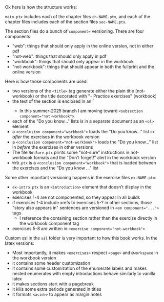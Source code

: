 Ok here is how the structure works:

`main.ptx` includes each of the chapter files `ch-NAME.ptx`, and each of the chapter files includes each of the section files `sec-NAME.ptx`.

The section files do a bunch of `component=` versioning. There are four components:
- "web": things that should only apply in the online version, not in either pdf
- "not-web": things that should only apply in pdf
- "workbook": things that should only appear in the workbook 
- "not-workbook": things that should appear in both the fullprint and the online version

Here is how those components are used:
- two versions of the `<title>` tag generate either the plain title (not-workbook) or the title decorated with "- Practice exercises" (workbook)
- the text of the section is enclosed in an `<introduction component="not-workbook">
    - In this summer-2025 branch I am moving toward `<subsection component="not-workbook">`.
- each of the "Do you know..." lists is in a separate document as an `<ol>` element
- a `<conclusion component="workbook">` loads the "Do you know..." list in *after* the exercises in the workbook version
- a `<conclusion component="not-workbook">` loads the "Do you know..." list in *before* the exercises in other versions
- The file `NotSure.ptx` prints some "not-sure" instructions in not-workbook formats and the "Don't forget!" alert in the workbook version
- `WYD.ptx` is a `<conclusion component="workbook">` that is loaded between the exercises and the "Do you know ..." list

Some other important versioning happens in the exercise files `ex-NAME.ptx`:
- `ex-intro.ptx` is an `<introduction>` element that doesn't display in the workbook
- exercises 1-4 are not componented, so they appear in all builds
- if exercises 1-4 include xrefs to exercises 5-? in other sections, those "story also appears in" sentences are versioned in `<em component="...">` tags
    - I reference the containing section rather than the exercise directly in the workbook component tag
- exercises 5-8 are written in `<exercise component="not-workbook">`

Custom xsl in the `xsl` folder is very important to how this book works. In the latex versions:
- Most importantly, it makes `<exercises>` respect `<page>` and `@workspace` in the workbook version
- it contains some header customization
- it contains some customization of the enumerate labels and makes nested enumerates with empty introductions behave similarly to vanilla latex
- it makes sections start with a pagebreak
- it kills some extra periods generated in titles
- it formats `<aside>` to appear as margin notes
